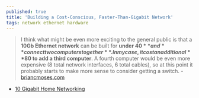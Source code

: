 ```yaml
---
published: true
title: 'Building a Cost-Conscious, Faster-Than-Gigabit Network'
tags: network ethernet hardware
---
```

> I think what might be even more exciting to the general public is that a **10Gb Ethernet network** can be built for **under $40** and **connect two computers together**. In my case, it cost an additional **$80 to add a third computer**. A fourth computer would be even more expensive (8 total network interfaces, 6 total cables), so at this point it probably starts to make more sense to consider getting a switch. - [briancmoses.com](https://blog.briancmoses.com/2016/06/building-a-cost-conscious-faster-than-gigabit-network.html)

- [10 Gigabit Home Networking](https://www.youtube.com/watch?v=s2UiZVBxhas)